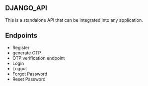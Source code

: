 
## DJANGO_API 

This is a standalone API that can be integrated into any application. 

## Endpoints
- Register
- generate OTP
- OTP verification endpoint
- Login
- Logout
- Forgot Password
- Reset Password

